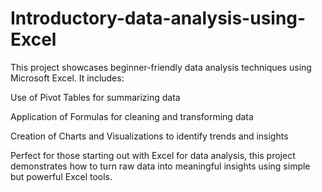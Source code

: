 # Introductory-data-analysis-using-Excel

This project showcases beginner-friendly data analysis techniques using Microsoft Excel. It includes:

Use of Pivot Tables for summarizing data

Application of Formulas for cleaning and transforming data

Creation of Charts and Visualizations to identify trends and insights

Perfect for those starting out with Excel for data analysis, this project demonstrates how to turn raw data into meaningful insights using simple but powerful Excel tools.

